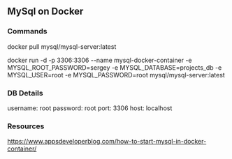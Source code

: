 ## MySql on Docker

### Commands

docker pull mysql/mysql-server:latest

docker run -d -p 3306:3306 --name mysql-docker-container -e MYSQL_ROOT_PASSWORD=sergey -e MYSQL_DATABASE=projects_db -e MYSQL_USER=root -e MYSQL_PASSWORD=root mysql/mysql-server:latest

### DB Details
username: root
password: root
port: 3306
host: localhost

### Resources
https://www.appsdeveloperblog.com/how-to-start-mysql-in-docker-container/